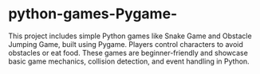 # python-games-Pygame-
This project includes simple Python games like Snake Game and Obstacle Jumping Game, built using Pygame. Players control characters to avoid obstacles or eat food. These games are beginner-friendly and showcase basic game mechanics, collision detection, and event handling in Python.
